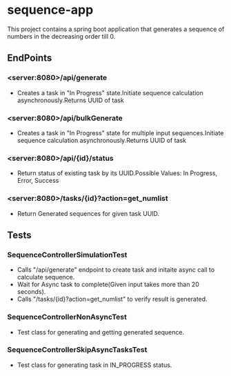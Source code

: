 # sequence-app

This project contains a spring boot application that generates a sequence of numbers in the decreasing order till 0.

## EndPoints 
 ### \<server:8080>/api/generate
- Creates a task in "In Progress" state.Initiate sequence calculation asynchronously.Returns UUID of task
### \<server:8080>/api/bulkGenerate 
- Creates a task in "In Progress" state for multiple input sequences.Initiate sequence calculation asynchronously.Returns UUID of task
### \<server:8080>/api/{id}/status
- Return status of existing task by its UUID.Possible Values: In Progress, Error, Success
### \<server:8080>/tasks/{id}?action=get_numlist
- Return Generated sequences for given task UUID.

## Tests
### SequenceControllerSimulationTest 
 - Calls "/api/generate" endpoint to create task and initaite async call to calculate sequence.
 - Wait for Async task to complete(Given input takes more than 20 seconds).
 - Calls "/tasks/{id}?action=get_numlist" to verify result is generated.
### SequenceControllerNonAsyncTest 
- Test class for generating and getting generated sequence.
### SequenceControllerSkipAsyncTasksTest 
- Test class for generating task in IN_PROGRESS status.
